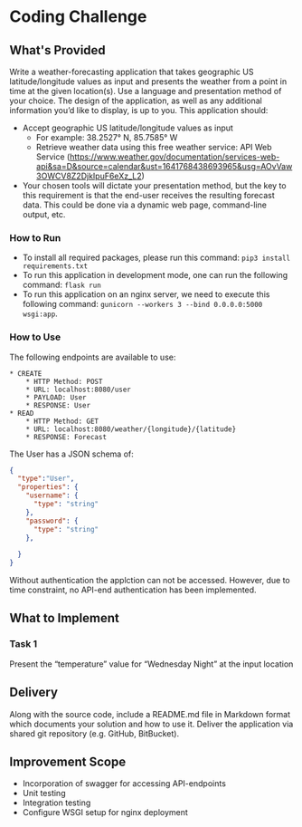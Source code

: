 # Coding Challenge
## What's Provided
Write a weather-forecasting application that takes geographic US latitude/longitude values as input and presents the weather from a point in time at the given location(s). Use a language and presentation method of your choice. The design of the application, as well as any additional information you’d like to display, is up to you. This application should:
* Accept geographic US latitude/longitude values as input
    *  For example: 38.2527° N, 85.7585° W
    * Retrieve weather data using this free weather service: API Web Service (https://www.weather.gov/documentation/services-web-api&sa=D&source=calendar&ust=1641768438693965&usg=AOvVaw3OWCV8Z2DjkIpuF6eXz_L2)
* Your chosen tools will dictate your presentation method, but the key to this requirement is that the end-user receives the resulting forecast data. This could be done via a dynamic web page, command-line output, etc.
### How to Run
* To install all required packages, please run this command:
`pip3 install requirements.txt`
* To run this application in development mode, one can run the following command:
`flask run`
* To run this application on an nginx server, we need to execute this following command:
`gunicorn --workers 3 --bind 0.0.0.0:5000 wsgi:app`.

### How to Use
The following endpoints are available to use:
```
* CREATE
    * HTTP Method: POST 
    * URL: localhost:8080/user
    * PAYLOAD: User
    * RESPONSE: User
* READ
    * HTTP Method: GET 
    * URL: localhost:8080/weather/{longitude}/{latitude}
    * RESPONSE: Forecast

```
The User has a JSON schema of:
```json
{
  "type":"User",
  "properties": {
    "username": {
      "type": "string"
    },
    "password": {
      "type": "string"
    },
    
  }
}
```
Without authentication the applction can not be accessed. However, due to time constraint, no API-end authentication has been implemented.

## What to Implement

### Task 1
Present the “temperature” value for “Wednesday Night” at the input location


## Delivery
Along with the source code, include a README.md file in Markdown format which documents your solution and how to use it. Deliver the application via shared git repository (e.g. GitHub, BitBucket).

## Improvement Scope
* Incorporation of swagger for accessing API-endpoints
* Unit testing
* Integration testing
* Configure WSGI setup for nginx deployment